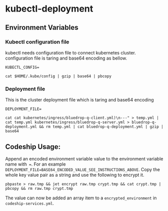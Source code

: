 # kubectl-deployment

## Environment Variables

### Kubectl configuration file

kubectl needs configuration file to connect kubernetes cluster. configuration file is taring and base64 encoding as bellow.

`KUBECTL_CONFIG=`

```
cat $HOME/.kube/config | gzip | base64 | pbcopy
```

### Deployment file

This is the cluster deployment file which is taring and base64 encoding 

`DEPLOYMENT_FILE=`

```
cat cat kubernetes/ingress/bluedrop-q-client.yml)\n---" > temp.yml | cat temp.yml kubernetes/ingress/bluedrop-q-server.yml > bluedrop-q-deployment.yml && rm temp.yml | cat bluedrop-q-deployment.yml | gzip | base64
```

## Codeship Usage:

Append an encoded environment variable value to the environment variable name with` =`. For an example `DEPLOYMENT_FILE=BASE64_ENCODED_VALUE_SEE_INSTRUCTIONS_ABOVE`. Copy the whole key value pair as a string and use the following to encrypt it.

```
pbpaste > raw.tmp && jet encrypt raw.tmp crypt.tmp && cat crypt.tmp | pbcopy && rm raw.tmp crypt.tmp
```

The value can now be added an array item to a `encrypted_environment` in `codeship-services.yml`.
